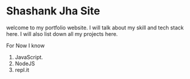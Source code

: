# Shashank Jha Site

welcome to my portfolio website. 
I will talk about my skill and tech stack here.
I will also list down all my projects here.

For Now I know
1. JavaScript.
2. NodeJS
3. repl.it